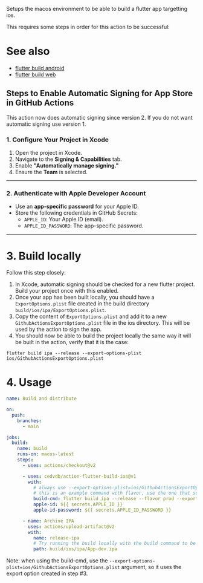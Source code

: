 


Setups the macos environment to be able to build a flutter app targetting ios. 

This requires some steps in order for this action to be successful:

# See also

  - [flutter build android](https://github.com/cedvdb/action-flutter-build-android)
  - [flutter build web](https://github.com/cedvdb/action-flutter-build-web)





## Steps to Enable Automatic Signing for App Store in GitHub Actions

This action now does automatic signing since version 2. If you do not want automatic signing use version 1.


### 1. Configure Your Project in Xcode
1. Open the project in Xcode.
2. Navigate to the **Signing & Capabilities** tab.
3. Enable **"Automatically manage signing."**
4. Ensure the **Team** is selected.

---

### 2. Authenticate with Apple Developer Account
- Use an **app-specific password** for your Apple ID.
- Store the following credentials in GitHub Secrets:
  - `APPLE_ID`: Your Apple ID (email).
  - `APPLE_ID_PASSWORD`: The app-specific password.

---

# 3. Build locally

Follow this step closely:

1. In Xcode, automatic signing should be checked for a new flutter project. Build your project once with this enabled.
2. Once your app has been built locally, you should have a `ExportOptions.plist` file created in the build directory `build/ios/ipa/ExportOptions.plist`. 
3. Copy the content of `ExportOptions.plist` and add it to a new `GithubActionsExportOptions.plist` file in the ios directory. This will be used by the action to sign the app.
4. You should now be able to build the project locally the same way it will be built in the action, verify that it is the case:

```
flutter build ipa --release --export-options-plist ios/GithubActionsExportOptions.plist
```

# 4. Usage


```yaml
name: Build and distribute

on:
  push:
    branches:
      - main

jobs:
  build:
    name: build
    runs-on: macos-latest
    steps:
      - uses: actions/checkout@v2

      - uses: cedvdb/action-flutter-build-ios@v1
        with:
          # always use --export-options-plist=ios/GithubActionsExportOptions.plist
          # this is an example command with flavor, use the one that suits your need.
          build-cmd: flutter build ipa --release --flavor prod --export-options-plist=ios/GithubActionsExportOptions.plist
          apple-id: ${{ secrets.APPLE_ID }}
          apple-id-password: ${{ secrets.APPLE_ID_PASSWORD }}

      - name: Archive IPA
        uses: actions/upload-artifact@v2
        with:
          name: release-ipa
          # Try running the build locally with the build command to be sure of this path
          path: build/ios/ipa/App-dev.ipa
```

Note: when using the build-cmd, use the `--export-options-plist=ios/GithubActionsExportOptions.plist` argument, so it uses the export option created in step #3.
